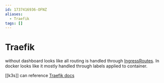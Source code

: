 ```yaml
---
id: 1737416936-OFNZ
aliases:
  - Traefik
tags: []
---
```


# Traefik

without dashboard looks like all routing is handled through [IngressRoutes](https://dev.to/sklarsa/k3s-traefik-ingress-configured-for-your-homelab-58lc).
In docker looks like it mostly handled through labels applied to container.

[[k3s]]  can reference [Traefik docs](https://doc.traefik.io/traefik/user-guides/crd-acme/)
